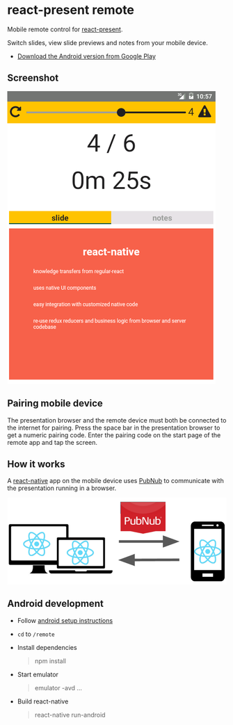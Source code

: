 # react-present remote

Mobile remote control for [react-present](../README.md).

Switch slides, view slide previews and notes from your mobile device.

 * [Download the Android version from Google Play](https://play.google.com/apps/testing/com.github.limscoder.ReactPresent)

## Screenshot

![](../lib/monster-trucking/images/device.png)

## Pairing mobile device

The presentation browser and the remote device must both be connected to the internet for pairing.
Press the space bar in the presentation browser to get a numeric pairing code.
Enter the pairing code on the start page of the remote app and tap the screen.

## How it works

A [react-native](https://facebook.github.io/react-native/) app on the mobile device uses [PubNub](https://www.pubnub.com/) to communicate with the presentation running in a browser.

![](../lib/monster-trucking/images/remote.png)

## Android development

 * Follow [android setup instructions](https://facebook.github.io/react-native/docs/android-setup.html)
 * `cd` to `/remote`
 * Install dependencies

    > npm install

 * Start emulator

    > emulator -avd ...

 * Build react-native

    > react-native run-android
